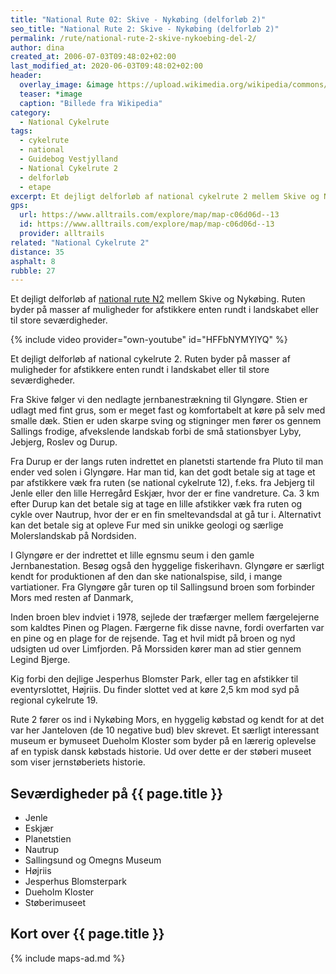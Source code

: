 ```yaml
---
title: "National Rute 02: Skive - Nykøbing (delforløb 2)"
seo_title: "National Rute 2: Skive - Nykøbing (delforløb 2)"
permalink: /rute/national-rute-2-skive-nykoebing-del-2/
author: dina
created_at: 2006-07-03T09:48:02+02:00
last_modified_at: 2020-06-03T09:48:02+02:00
header:
  overlay_image: &image https://upload.wikimedia.org/wikipedia/commons/thumb/7/73/Torvet_i_Nyk%C3%B8bing_Falster_03.jpg/1920px-Torvet_i_Nyk%C3%B8bing_Falster_03.jpg
  teaser: *image
  caption: "Billede fra Wikipedia"
category:
  - National Cykelrute
tags:
  - cykelrute
  - national
  - Guidebog Vestjylland
  - National Cykelrute 2
  - delforløb
  - etape
excerpt: Et dejligt delforløb af national cykelrute 2 mellem Skive og Nykøbing. Ruten byder på masser af muligheder for afstikkere enten rundt i landskabet eller til store seværdigheder.
gps:
  url: https://www.alltrails.com/explore/map/map-c06d06d--13
  id: https://www.alltrails.com/explore/map/map-c06d06d--13
  provider: alltrails
related: "National Cykelrute 2"
distance: 35
asphalt: 8
rubble: 27
---
```


Et dejligt delforløb af [national rute N2](/rute/national-rute-2-hanstholm-kobenhavn/) mellem Skive og Nykøbing. Ruten byder på masser af muligheder for afstikkere enten rundt i landskabet eller til store seværdigheder.

{% include video provider="own-youtube" id="HFFbNYMYlYQ" %}

Et dejligt delforløb af national cykelrute 2. Ruten byder på masser af muligheder for afstikkere enten rundt i landskabet eller til store seværdigheder.

Fra Skive følger vi den nedlagte jernbanestrækning til Glyngøre. Stien er udlagt med fint grus, som er meget fast og komfortabelt at køre på selv med smalle dæk. Stien er uden skarpe sving og stigninger men fører os gennem Sallings frodige, afvekslende landskab forbi de små stationsbyer Lyby, Jebjerg, Roslev og Durup.

Fra Durup er der langs ruten indrettet en planetsti startende fra Pluto til man ender ved solen i Glyngøre. Har man tid, kan det godt betale sig at tage et par afstikkere væk fra ruten (se national cykelrute 12), f.eks. fra Jebjerg til Jenle eller den lille Herregård Eskjær, hvor der er fine vandreture. Ca. 3 km efter Durup kan det betale sig at tage en lille afstikker væk fra ruten og cykle over Nautrup, hvor der er en fin smeltevandsdal at gå tur i. Alternativt kan det betale sig at opleve Fur med sin unikke geologi og særlige Molerslandskab på Nordsiden.

I Glyngøre er der indrettet et lille egnsmu seum i den gamle Jernbanestation. Besøg også den hyggelige fiskerihavn. Glyngøre er særligt kendt for produktionen af den dan ske nationalspise, sild, i mange vartiationer. Fra Glyngøre går turen op til Sallingsund broen som forbinder Mors med resten af Danmark,

Inden broen blev indviet i 1978, sejlede der træfærger mellem færgelejerne som kaldtes Pinen og Plagen. Færgerne fik disse navne, fordi overfarten var en pine og en plage for de rejsende. Tag et hvil midt på broen og nyd udsigten ud over Limfjorden. På Morssiden kører man ad stier gennem Legind Bjerge.

Kig forbi den dejlige Jesperhus Blomster Park, eller tag en afstikker til eventyrslottet, Højriis. Du finder slottet ved at køre 2,5 km mod syd på regional cykelrute 19.

Rute 2 fører os ind i Nykøbing Mors, en hyggelig købstad og kendt for at det var her Janteloven (de 10 negative bud) blev skrevet. Et særligt interessant museum er bymuseet Dueholm Kloster som byder på en lærerig oplevelse af en typisk dansk købstads historie. Ud over dette er der støberi museet som viser jernstøberiets historie.


## Seværdigheder på {{ page.title }}

- Jenle
- Eskjær
- Planetstien
- Nautrup
- Sallingsund og Omegns Museum
- Højriis
- Jesperhus Blomsterpark
- Dueholm Kloster
- Støberimuseet

## Kort over {{ page.title }}

{% include maps-ad.md %}
